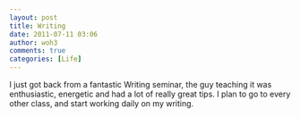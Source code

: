 ```yaml
---
layout: post
title: Writing
date: 2011-07-11 03:06
author: woh3
comments: true
categories: [Life]
---
```

I just got back from a fantastic Writing seminar, the guy teaching it was enthusiastic, energetic and had a lot of really great tips. I plan to go to every other class, and start working daily on my writing.
